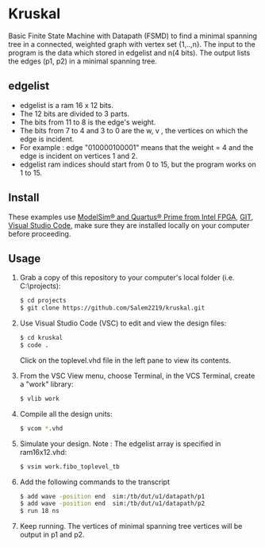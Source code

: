 # Kruskal
Basic Finite State Machine with Datapath (FSMD) to find a minimal spanning tree in a connected, weighted graph with vertex set {1,..,n}.
The input to the program is the data which stored in edgelist and n(4 bits). The output lists the edges (p1, p2) in a minimal spanning
tree.

## edgelist

- edgelist is a ram 16 x 12 bits.
- The 12 bits are divided to 3 parts.
- The bits from 11 to 8 is the edge's weight.
- The bits from 7 to 4 and 3 to 0 are the w, v , the vertices on which the edge is incident.
- For example : edge "010000100001" means that the weight = 4 and the edge is incident on vertices 1 and 2.
- edgelist ram indices should start from 0 to 15, but the program works on 1 to 15.

## Install

These examples use [ModelSim&reg; and Quartus&reg; Prime from Intel FPGA](http://fpgasoftware.intel.com/?edition=lite), [GIT](https://git-scm.com/download/win), [Visual Studio Code](https://code.visualstudio.com/download), make sure they are installed locally on your computer before proceeding.

## Usage

1. Grab a copy of this repository to your computer's local folder (i.e. C:\projects):

    ```sh
    $ cd projects
    $ git clone https://github.com/Salem2219/kruskal.git
    ```
2. Use Visual Studio Code (VSC) to edit and view the design files:

    ```sh
    $ cd kruskal
    $ code .
    ```
    Click on the toplevel.vhd file in the left pane to view its contents.
    
3. From the VSC View menu, choose Terminal, in the VCS Terminal, create a "work" library:

    ```sh
    $ vlib work
    ```
    
4. Compile all the design units:

    ```sh
    $ vcom *.vhd
    ```
    
5. Simulate your design. Note : The edgelist array is specified in ram16x12.vhd:

    ```sh
    $ vsim work.fibo_toplevel_tb
    ```

6. Add the following commands to the transcript
    ```sh
    $ add wave -position end  sim:/tb/dut/u1/datapath/p1
    $ add wave -position end  sim:/tb/dut/u1/datapath/p2
    $ run 18 ns
    ```
  
  7. Keep running. The vertices of minimal spanning tree vertices will be output in p1 and p2.
